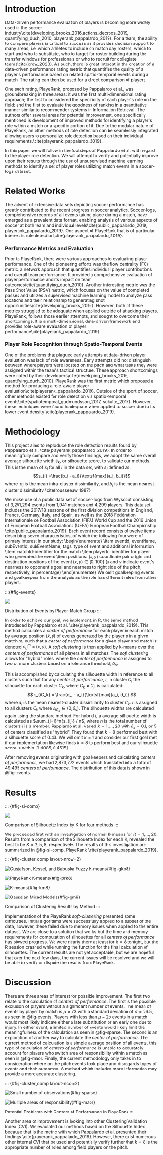 # Introduction

Data-driven performance evaluation of players is becoming more widely used in the soccer industry\cite{developing_brooks_2016,actions_decroos_2019, quantifying_duch_2010, playerank_pappalardo_2019}. For a team, the ability to compare players is critical to success as it provides decision support to many areas, i.e. which athletes to include on match day rosters, which to start and who to substitute, who to target for roster building during the transfer windows for professionals or who to recruit for collegiate teams\cite{crew_2023}. As such, there is great interest in the creation of a data-driven performance rating metric that quantifies the quality of a player's performance based on related spatio-temporal events during a match. The rating can then be used for a direct comparison of players. 

One such rating, PlayeRank, proposed by Pappalardo et al., was groundbreaking in three areas: it was the first multi-dimensional rating approach; the first to considered the specificity of each player's role on the field; and the first to evaluate the goodness of ranking in a quantitative manner similar to recommender systems in Information Retrieval. The authors offer several areas for potential improvement, one specifically mentioned is development of improved methods for identifying a player's role within a match or a specific portion of it. Due to the modular nature of PlayeRank, an other methods of role detection can be seamlessly integrated allowing users to personalize role detection based on their individual requirements.\cite{playerank_pappalardo_2019}.

In this paper we will follow in the footsteps of Pappalardo et al. with regard to the player role detection. We will attempt to verify and potentially improve upon their results through the use of unsupervised machine learning methods to identify a set of player roles utilizing match events in a soccer-logs dataset. 

# Related Works
The advent of extensive data sets depicting soccer performance has greatly contributed to the recent progress in soccer analytics. Soccer-logs, comprehensive records of all events taking place during a match, have emerged as a prevalent data format, enabling analysis of various aspects of soccer at both team and individual levels\cite{public_pappalardo_2019, playerank_pappalardo_2019}. One aspect of PlayeRank that is of particular interest is role detection\cite{playerank_pappalardo_2019}.

### Performance Metrics and Evaluation 
Prior to PlayeRank, there were various approaches to evaluating player performance. One of the pioneering efforts was the flow centrality (FC) metric, a network approach that quantifies individual player contributions and overall team performance. It provided a comprehensive evaluation of player performance and its impact on team outcomes\cite{quantifying_duch_2010}. Another interesting metric was the Pass Shot Value (PSV) metric, which focuses on the value of completed passes and utilizes a supervised machine learning model to analyze pass locations and their relationship to generating shot opportunities\cite{developing_brooks_2016}. However, both of these metrics struggled to be adequate when applied outside of attacking players. PlayeRank, follows those earlier attempts, and sought to overcome their shortcomings. It is a multi-dimensional, data-driven framework and provides role-aware evaluation of player performance\cite{playerank_pappalardo_2019}.

### Player Role Recognition through Spatio-Temporal Events
One of the problems that plagued early attempts at data-driven player evaluation was lack of role awareness. Early attempts did not distinguish between where players were located on the pitch and what tasks they were assigned within the team's tactical structure. These approach shortcomings were noted by their developers\cite{developing_brooks_2016, quantifying_duch_2010}. PlayeRank was the first metric which proposed a method for producing a role-aware player evaluation\cite{playerank_pappalardo_2019}. Outside of the sport of soccer, other methods existed for role detection via spatio-temporal events\cite{spatiotemporal_gudmundsson_2017, schulte_2017}. However, these techniques were found inadequate when applied to soccer due to its lower event density \cite{playerank_pappalardo_2019}.   

# Methodology
This project aims to reproduce the role detection results found by Pappalardo et al. \cite{playerank_pappalardo_2019}. In order to meaningfully compare and verify those findings, we adopt the same overall average silhouette width $\bar{s}_{k}$, or silhouette score, to validate our methods. This is the mean of $s_{i}$ for all $i$ in the data set, with $s_i$ defined as: $$s_{i} =\frac{b_i - a_i}{\textsf{max}(a_i, b_i)}$$ where, $a_i$ is the mean intra-cluster dissimilarity, and $b_i$ is the mean nearest-cluster dissimilarity \cite{rousseeuw_1987}.

We make use of a public data set of soccer-logs from Wyscout consisting of 3,251,294 events from 1,941 matches and 4,299 players. This data set includes the 2017/18 seasons of the first division competitions in England, France, Germany, Italy, and Spain, as well as the 2018 Fédération Internationale de Football Association (FIFA) World Cup and the 2016  Union of European Football Associations (UEFA) European Football Championship \cite{public_pappalardo_2019}. Each event record consists of twelve items describing seven characteristics, of which the following four were of primary interest in our study:
\begin{enumerate}
  \item eventId, eventName, subEventId, subEventName, tags: type of event and additional information
  \item matchId: identifier for the match
  \item playerId: identifier for player who generated the event
  \item positions: $(x, y)$ coordinate pair origin and destination positions of the event $(x,y) \in [0, 100]$ ($x$ and $y$ indicate event's nearness to opponent's goal and nearness to right side of the pitch, respectively, in percentage)
\end{enumerate}
We omit goalkeeping events and goalkeepers from the analysis as the role has different rules from other players. 

:::{#fig-events}

![](/figs/p_events.png)

Distribution of Events by Player-Match Group
:::

In order to achieve our goal, we implement, in R, the same method introduced by Pappalardo et al. \cite{playerank_pappalardo_2019}. This method calculates a *center of performance* for each player in each match by average position $(\bar{x}, \bar{y})$ of events generated by the player $u$ in a given match $m$, such that a *center of performance* for a given player and match is denoted $c_u^m = (\bar{x}, \bar{y})$. A *soft clustering* is then applied by k-means over the *centers of performance* of all players in all matches. The *soft clustering* allows for "hybrid" roles, where the *center of performance* is assigned to two or more clusters based on a tolerance threshold, $\delta_{s}$. 

This is accomplished by calculating the silhouette width in reference to all clusters such that for any *center of performance*, $i$, in cluster $C_i$ the silhouette for each cluster $C_k$, where $C_k \ne C_i$, is calculated: 
$$ s_{iC_k} = \frac{d_i - a_i}{\textsf{max}(a_i, d_i)} $$ 
where $d_i$ is the mean nearest-cluster dissimilarity to cluster $C_k$. $i$ is assigned to all clusters $C_k$ where $s_{iC_k} \in (0, \delta_{s})$. The silhouette widths are calculated again using the standard method. For hybrid $i$, a average silhouette width is calculated as $\sum_{j=1}^n{s_{ij}} / n$, where $n$ is the total number of clusters $i$ is a member. Papplardo et al. varied $k = 1,...,20$ with $\delta_{s} = 0.1$, or $5%$ of centers classified as "hybrid". They found that $k = 8$ performed best with a silhouette score of $0.43$. We will omit $k = 1$ and consider our first goal met if our implementation likewise finds $k = 8$ to perform best and our silhouette score is within $[0.4085, 0.4515]$.

After removing events originating with goalkeepers and calculating *centers of performance*, we had 2,873,772 events which translated into a total of 49,495 *centers of performance*. The distribution of this data is shown in @fig-events. 

# Results

::: {#fig-si-comp}

![](/figs/p_silh.png)

Comparison of Silhouette Index by K for four methods
:::




We proceeded first with an investigation of normal K-means for $K = 1,...,20$. Results from a comparison of the Silhouette Index for each K, revealed the best to be $K = 2, 5, 8$, respectively. The results of this investigation are summarized in @fig-si-comp. PlayeRank \cite{playerank_pappalardo_2019}.

::: {#fig-cluster_comp layout-nrow=2}

![Gustafson, Kessel, and Babuska Fuzzy K-means](/figs/p_gkb8.png){#fig-gkb8}

![PlayeRank K-means](/figs/p_prk8.png){#fig-prk8}

![K-means](/figs/p_km8.png){#fig-km8}

![Gaussian Mixed Models](/figs/p_gm9.png){#fig-gm9}

Comparison of Clustering Results by Method
:::

Implementation of the PlayeRank *soft-clustering* presented some difficulties. Initial algorithms were successfully applied to a subset of the data, however, these failed due to memory issues when applied to the entire dataset. We are close to a solution that works but the time and memory requirements for computation of silhouettes for all *centers of performance* has slowed progress. We were nearly there at least for $k = 8$ tonight, but the R session crashed while running the function for the final calculation of silhouettes. The current results are not yet acceptable, but we are hopeful that over the next few days, the current issues will be resolved and we will be able to verify or dispute the results from PlayeRank.

# Discussion

There are three areas of interest for possible improvement. The first two relate to the calculation of *centers of performance*. The first is the possible exclusion of players without a significant number of events. The mean of events by player by match is $\mu = 73$ with a standard deviation of $\sigma = 26.5$, as seen in @fig-events. Players with less than $\mu - 2\sigma$ events in a match would most likely indicate either a late substitution or an early one due to injury. In either event, a limited number of events would likely limit the meaningfulness of the calculation as seen in @fig-sparse. The second is an exploration of another way to calculate the *center of performance*. The current method of calculation is a simple average position of all events, this type of calculation of *centers of performance* is unable to accurately account for players who switch area of responsibility within a match as seen in @fig-maor. Finally, the current methodology only takes in to consideration where on the pitch events took place and disregards types of events and their outcomes. A method which includes more information may provide a more accurate clustering. 

::: {#fig-cluster_comp layout-ncol=2}

![Small number of observations](/figs/p_sparse.png){#fig-sparse}

![Multiple areas of responsibility](/figs/p_maor.png){#fig-maor}


Potential Problems with Centers of Performance in PlayeRank
:::

Another area of improvement is looking into other Clustering Validation Index (CVI). We evaulated our methods based on the Silhouette Index, because that is the metric with which Pappalardo et al. presented their findings \cite{playerank_pappalardo_2019}. However, there exist numerous other internal CVI that be used and potentially verify further that $k = 8$ is the appropriate number of roles among field players on the pitch. 
